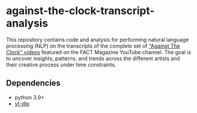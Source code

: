 # against-the-clock-transcript-analysis

This repository contains code and analysis for performing natural language processing (NLP) on the transcripts of the complete set of ["Against The Clock" videos](https://www.youtube.com/@180fact/search?query=against%20the%20clock) featured on the FACT Magazine YouTube channel. The goal is to uncover insights, patterns, and trends across the different artists and their creative process under time constraints.

## Dependencies

- python 3.9+
- [yt-dlp](https://github.com/yt-dlp/yt-dlp)
